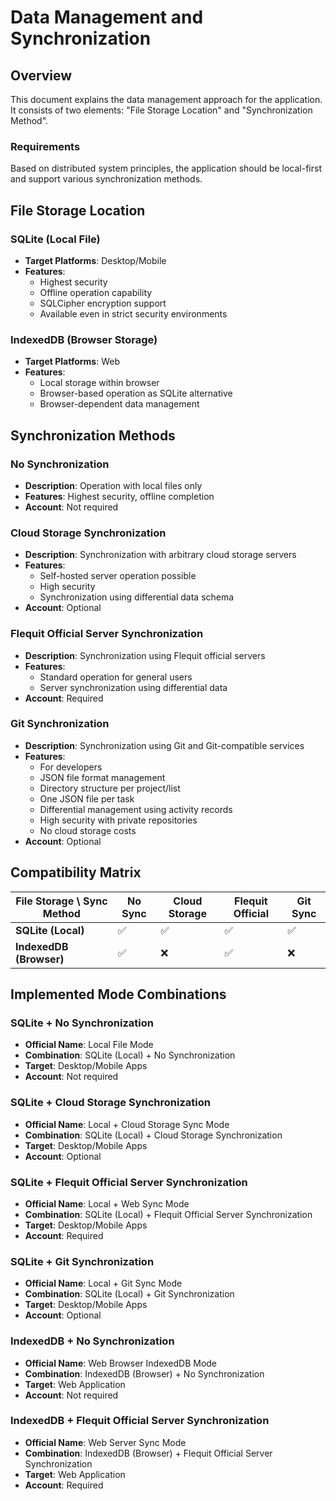 # Data Management and Synchronization

## Overview

This document explains the data management approach for the application. It consists of two elements: "File Storage Location" and "Synchronization Method".

### Requirements

Based on distributed system principles, the application should be local-first and support various synchronization methods.

## File Storage Location

### SQLite (Local File)

- **Target Platforms**: Desktop/Mobile
- **Features**:
  - Highest security
  - Offline operation capability
  - SQLCipher encryption support
  - Available even in strict security environments

### IndexedDB (Browser Storage)

- **Target Platforms**: Web
- **Features**:
  - Local storage within browser
  - Browser-based operation as SQLite alternative
  - Browser-dependent data management

## Synchronization Methods

### No Synchronization

- **Description**: Operation with local files only
- **Features**: Highest security, offline completion
- **Account**: Not required

### Cloud Storage Synchronization

- **Description**: Synchronization with arbitrary cloud storage servers
- **Features**:
  - Self-hosted server operation possible
  - High security
  - Synchronization using differential data schema
- **Account**: Optional

### Flequit Official Server Synchronization

- **Description**: Synchronization using Flequit official servers
- **Features**:
  - Standard operation for general users
  - Server synchronization using differential data
- **Account**: Required

### Git Synchronization

- **Description**: Synchronization using Git and Git-compatible services
- **Features**:
  - For developers
  - JSON file format management
  - Directory structure per project/list
  - One JSON file per task
  - Differential management using activity records
  - High security with private repositories
  - No cloud storage costs
- **Account**: Optional

## Compatibility Matrix

| File Storage \ Sync Method | No Sync | Cloud Storage | Flequit Official | Git Sync |
| -------------------------- | ------- | ------------- | ---------------- | -------- |
| **SQLite (Local)**         | ✅      | ✅            | ✅               | ✅       |
| **IndexedDB (Browser)**    | ✅      | ❌            | ✅               | ❌       |

## Implemented Mode Combinations

### SQLite + No Synchronization

- **Official Name**: Local File Mode
- **Combination**: SQLite (Local) + No Synchronization
- **Target**: Desktop/Mobile Apps
- **Account**: Not required

### SQLite + Cloud Storage Synchronization

- **Official Name**: Local + Cloud Storage Sync Mode
- **Combination**: SQLite (Local) + Cloud Storage Synchronization
- **Target**: Desktop/Mobile Apps
- **Account**: Optional

### SQLite + Flequit Official Server Synchronization

- **Official Name**: Local + Web Sync Mode
- **Combination**: SQLite (Local) + Flequit Official Server Synchronization
- **Target**: Desktop/Mobile Apps
- **Account**: Required

### SQLite + Git Synchronization

- **Official Name**: Local + Git Sync Mode
- **Combination**: SQLite (Local) + Git Synchronization
- **Target**: Desktop/Mobile Apps
- **Account**: Optional

### IndexedDB + No Synchronization

- **Official Name**: Web Browser IndexedDB Mode
- **Combination**: IndexedDB (Browser) + No Synchronization
- **Target**: Web Application
- **Account**: Not required

### IndexedDB + Flequit Official Server Synchronization

- **Official Name**: Web Server Sync Mode
- **Combination**: IndexedDB (Browser) + Flequit Official Server Synchronization
- **Target**: Web Application
- **Account**: Required

